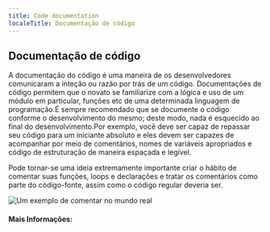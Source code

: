 ```yaml
---
title: Code documentation
localeTitle: Documentação de código
---
```

## Documentação de código

A documentação do código é uma maneira de os desenvolvedores comunicaram a inteção ou razão por trás de um código. Documentações de código permitem que o novato se familiarize com a lógica e uso de um módulo em particular, funções etc de uma determinada linguagem de programação.É sempre recomendado que se documente o código conforme o desenvolvimento do mesmo; deste modo, nada é esquecido ao final do desenvolvimento.Por exemplo, você deve ser capaz de repassar seu código para um iniciante absoluto e eles devem ser capazes de acompanhar por meio de comentários, nomes de variáveis ​​apropriados e código de estruturação de maneira espaçada e legível.

Pode tornar-se uma ideia extremamente importante criar o hábito de comentar suas funções, loops e declarações e tratar os comentários como parte do código-fonte, assim como o código regular deveria ser.

![Um exemplo de comentar no mundo real](https://cdn-images-1.medium.com/max/1620/1*Pyxsc7Uixbitv5myywaA_Q.jpeg)

#### Mais Informações:
